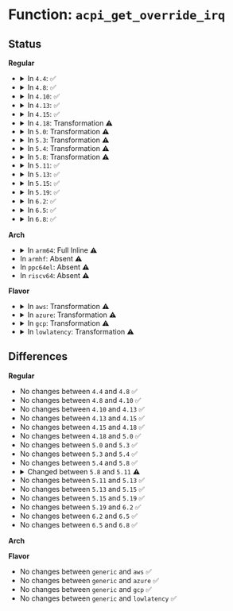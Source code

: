 # Function: <code>acpi_get_override_irq</code>

## Status
<b>Regular</b>
<ul>
<li>
<details>
<summary>In <code>4.4</code>: ✅</summary>

```c
int acpi_get_override_irq(u32 gsi, int *trigger, int *polarity);
```

**Collision:** Unique Global

**Inline:** No

**Transformation:** False

**Instances:**

```
In arch/x86/kernel/apic/io_apic.c (ffffffff81057370)
Location: arch/x86/kernel/apic/io_apic.c:2490
Inline: False
Direct callers:
  - arch/x86/kernel/apic/io_apic.c:mp_map_pin_to_irq
  - arch/x86/kernel/apic/io_apic.c:mp_irqdomain_alloc
  - arch/x86/pci/xen.c:pci_xen_initial_domain
```
**Symbols:**

```
ffffffff81057370-ffffffff81057486: acpi_get_override_irq (STB_GLOBAL)
```
</details>
</li>
<li>
<details>
<summary>In <code>4.8</code>: ✅</summary>

```c
int acpi_get_override_irq(u32 gsi, int *trigger, int *polarity);
```

**Collision:** Unique Global

**Inline:** No

**Transformation:** False

**Instances:**

```
In arch/x86/kernel/apic/io_apic.c (ffffffff81057610)
Location: arch/x86/kernel/apic/io_apic.c:2491
Inline: False
Direct callers:
  - arch/x86/kernel/apic/io_apic.c:mp_irqdomain_alloc
  - arch/x86/kernel/apic/io_apic.c:mp_map_pin_to_irq
  - arch/x86/pci/xen.c:pci_xen_initial_domain
```
**Symbols:**

```
ffffffff81057610-ffffffff81057733: acpi_get_override_irq (STB_GLOBAL)
```
</details>
</li>
<li>
<details>
<summary>In <code>4.10</code>: ✅</summary>

```c
int acpi_get_override_irq(u32 gsi, int *trigger, int *polarity);
```

**Collision:** Unique Global

**Inline:** No

**Transformation:** False

**Instances:**

```
In arch/x86/kernel/apic/io_apic.c (ffffffff8105a3a0)
Location: arch/x86/kernel/apic/io_apic.c:2492
Inline: False
Direct callers:
  - arch/x86/kernel/apic/io_apic.c:mp_irqdomain_alloc
  - arch/x86/kernel/apic/io_apic.c:mp_map_pin_to_irq
  - arch/x86/pci/xen.c:pci_xen_initial_domain
```
**Symbols:**

```
ffffffff8105a3a0-ffffffff8105a4c3: acpi_get_override_irq (STB_GLOBAL)
```
</details>
</li>
<li>
<details>
<summary>In <code>4.13</code>: ✅</summary>

```c
int acpi_get_override_irq(u32 gsi, int *trigger, int *polarity);
```

**Collision:** Unique Global

**Inline:** No

**Transformation:** False

**Instances:**

```
In arch/x86/kernel/apic/io_apic.c (ffffffff810599e0)
Location: arch/x86/kernel/apic/io_apic.c:2490
Inline: False
Direct callers:
  - arch/x86/kernel/apic/io_apic.c:mp_irqdomain_alloc
  - arch/x86/kernel/apic/io_apic.c:mp_map_pin_to_irq
  - arch/x86/pci/xen.c:pci_xen_initial_domain
```
**Symbols:**

```
ffffffff810599e0-ffffffff81059aff: acpi_get_override_irq (STB_GLOBAL)
```
</details>
</li>
<li>
<details>
<summary>In <code>4.15</code>: ✅</summary>

```c
int acpi_get_override_irq(u32 gsi, int *trigger, int *polarity);
```

**Collision:** Unique Global

**Inline:** No

**Transformation:** False

**Instances:**

```
In arch/x86/kernel/apic/io_apic.c (ffffffff8105ded0)
Location: arch/x86/kernel/apic/io_apic.c:2543
Inline: False
Direct callers:
  - arch/x86/kernel/apic/io_apic.c:mp_irqdomain_alloc
  - arch/x86/kernel/apic/io_apic.c:mp_map_pin_to_irq
  - arch/x86/pci/xen.c:pci_xen_initial_domain
```
**Symbols:**

```
ffffffff8105ded0-ffffffff8105dfef: acpi_get_override_irq (STB_GLOBAL)
```
</details>
</li>
<li>
<details>
<summary>In <code>4.18</code>: Transformation ⚠️</summary>

```c
int acpi_get_override_irq(u32 gsi, int *trigger, int *polarity);
```

**Collision:** Unique Global

**Inline:** No

**Transformation:** True

**Instances:**

```
In arch/x86/kernel/apic/io_apic.c (0)
Location: arch/x86/kernel/apic/io_apic.c:2536
Inline: False
Direct callers:
  - arch/x86/kernel/apic/io_apic.c:mp_irqdomain_alloc
  - arch/x86/kernel/apic/io_apic.c:mp_map_pin_to_irq
  - arch/x86/pci/xen.c:pci_xen_initial_domain
```
**Symbols:**

```
ffffffff8106211c-ffffffff81062132: acpi_get_override_irq.cold.23 (STB_LOCAL)
ffffffff81060f10-ffffffff8106102c: acpi_get_override_irq (STB_GLOBAL)
```
</details>
</li>
<li>
<details>
<summary>In <code>5.0</code>: Transformation ⚠️</summary>

```c
int acpi_get_override_irq(u32 gsi, int *trigger, int *polarity);
```

**Collision:** Unique Global

**Inline:** No

**Transformation:** True

**Instances:**

```
In arch/x86/kernel/apic/io_apic.c (0)
Location: arch/x86/kernel/apic/io_apic.c:2536
Inline: False
Direct callers:
  - arch/x86/kernel/apic/io_apic.c:mp_irqdomain_alloc
  - arch/x86/kernel/apic/io_apic.c:mp_map_pin_to_irq
  - arch/x86/pci/xen.c:pci_xen_initial_domain
```
**Symbols:**

```
ffffffff81067e11-ffffffff81067e27: acpi_get_override_irq.cold.21 (STB_LOCAL)
ffffffff81066bf0-ffffffff81066d0c: acpi_get_override_irq (STB_GLOBAL)
```
</details>
</li>
<li>
<details>
<summary>In <code>5.3</code>: Transformation ⚠️</summary>

```c
int acpi_get_override_irq(u32 gsi, int *trigger, int *polarity);
```

**Collision:** Unique Global

**Inline:** No

**Transformation:** True

**Instances:**

```
In arch/x86/kernel/apic/io_apic.c (0)
Location: arch/x86/kernel/apic/io_apic.c:2594
Inline: False
Direct callers:
  - arch/x86/kernel/apic/io_apic.c:mp_irqdomain_alloc
  - arch/x86/kernel/apic/io_apic.c:mp_map_pin_to_irq
  - arch/x86/pci/xen.c:pci_xen_initial_domain
```
**Symbols:**

```
ffffffff8106b5da-ffffffff8106b5f0: acpi_get_override_irq.cold (STB_LOCAL)
ffffffff8106a3b0-ffffffff8106a4c7: acpi_get_override_irq (STB_GLOBAL)
```
</details>
</li>
<li>
<details>
<summary>In <code>5.4</code>: Transformation ⚠️</summary>

```c
int acpi_get_override_irq(u32 gsi, int *trigger, int *polarity);
```

**Collision:** Unique Global

**Inline:** No

**Transformation:** True

**Instances:**

```
In arch/x86/kernel/apic/io_apic.c (0)
Location: arch/x86/kernel/apic/io_apic.c:2597
Inline: False
Direct callers:
  - arch/x86/kernel/apic/io_apic.c:mp_irqdomain_alloc
  - arch/x86/kernel/apic/io_apic.c:mp_map_pin_to_irq
  - arch/x86/pci/xen.c:pci_xen_initial_domain
```
**Symbols:**

```
ffffffff8106bf3e-ffffffff8106bf54: acpi_get_override_irq.cold (STB_LOCAL)
ffffffff8106ad50-ffffffff8106ae67: acpi_get_override_irq (STB_GLOBAL)
```
</details>
</li>
<li>
<details>
<summary>In <code>5.8</code>: Transformation ⚠️</summary>

```c
int acpi_get_override_irq(u32 gsi, int *trigger, int *polarity);
```

**Collision:** Unique Global

**Inline:** No

**Transformation:** True

**Instances:**

```
In arch/x86/kernel/apic/io_apic.c (0)
Location: arch/x86/kernel/apic/io_apic.c:2590
Inline: False
Direct callers:
  - arch/x86/kernel/apic/io_apic.c:mp_irqdomain_alloc
  - arch/x86/kernel/apic/io_apic.c:mp_map_pin_to_irq
  - arch/x86/pci/xen.c:pci_xen_initial_domain
```
**Symbols:**

```
ffffffff8107325c-ffffffff8107328a: acpi_get_override_irq.cold (STB_LOCAL)
ffffffff81072160-ffffffff81072248: acpi_get_override_irq (STB_GLOBAL)
```
</details>
</li>
<li>
<details>
<summary>In <code>5.11</code>: ✅</summary>

```c
int acpi_get_override_irq(u32 gsi, int *is_level, int *active_low);
```

**Collision:** Unique Global

**Inline:** No

**Transformation:** False

**Instances:**

```
In arch/x86/kernel/apic/io_apic.c (ffffffff81073710)
Location: arch/x86/kernel/apic/io_apic.c:853
Inline: False
Direct callers:
  - arch/x86/pci/xen.c:pci_xen_initial_domain
```
**Symbols:**

```
ffffffff81073710-ffffffff8107372c: acpi_get_override_irq (STB_GLOBAL)
```
</details>
</li>
<li>
<details>
<summary>In <code>5.13</code>: ✅</summary>

```c
int acpi_get_override_irq(u32 gsi, int *is_level, int *active_low);
```

**Collision:** Unique Global

**Inline:** No

**Transformation:** False

**Instances:**

```
In arch/x86/kernel/apic/io_apic.c (ffffffff810741e0)
Location: arch/x86/kernel/apic/io_apic.c:853
Inline: False
Direct callers:
  - arch/x86/pci/xen.c:pci_xen_initial_domain
```
**Symbols:**

```
ffffffff810741e0-ffffffff810741fc: acpi_get_override_irq (STB_GLOBAL)
```
</details>
</li>
<li>
<details>
<summary>In <code>5.15</code>: ✅</summary>

```c
int acpi_get_override_irq(u32 gsi, int *is_level, int *active_low);
```

**Collision:** Unique Global

**Inline:** No

**Transformation:** False

**Instances:**

```
In arch/x86/kernel/apic/io_apic.c (ffffffff810814e0)
Location: arch/x86/kernel/apic/io_apic.c:853
Inline: False
Direct callers:
  - arch/x86/pci/xen.c:pci_xen_initial_domain
```
**Symbols:**

```
ffffffff810814e0-ffffffff810814fc: acpi_get_override_irq (STB_GLOBAL)
```
</details>
</li>
<li>
<details>
<summary>In <code>5.19</code>: ✅</summary>

```c
int acpi_get_override_irq(u32 gsi, int *is_level, int *active_low);
```

**Collision:** Unique Global

**Inline:** No

**Transformation:** False

**Instances:**

```
In arch/x86/kernel/apic/io_apic.c (ffffffff81090fa0)
Location: arch/x86/kernel/apic/io_apic.c:854
Inline: False
Direct callers:
  - arch/x86/kernel/acpi/boot.c:acpi_gsi_to_irq
  - drivers/acpi/resource.c:acpi_dev_get_irqresource
  - arch/x86/pci/xen.c:pci_xen_initial_domain
```
**Symbols:**

```
ffffffff81090fa0-ffffffff81090fc6: acpi_get_override_irq (STB_GLOBAL)
```
</details>
</li>
<li>
<details>
<summary>In <code>6.2</code>: ✅</summary>

```c
int acpi_get_override_irq(u32 gsi, int *is_level, int *active_low);
```

**Collision:** Unique Global

**Inline:** No

**Transformation:** False

**Instances:**

```
In arch/x86/kernel/apic/io_apic.c (ffffffff810a5b50)
Location: arch/x86/kernel/apic/io_apic.c:854
Inline: False
Direct callers:
  - arch/x86/kernel/acpi/boot.c:acpi_gsi_to_irq
  - drivers/acpi/resource.c:acpi_dev_get_irqresource
  - arch/x86/pci/xen.c:pci_xen_initial_domain
```
**Symbols:**

```
ffffffff810a5b50-ffffffff810a5b76: acpi_get_override_irq (STB_GLOBAL)
```
</details>
</li>
<li>
<details>
<summary>In <code>6.5</code>: ✅</summary>

```c
int acpi_get_override_irq(u32 gsi, int *is_level, int *active_low);
```

**Collision:** Unique Global

**Inline:** No

**Transformation:** False

**Instances:**

```
In arch/x86/kernel/apic/io_apic.c (ffffffff810a8d50)
Location: arch/x86/kernel/apic/io_apic.c:855
Inline: False
Direct callers:
  - arch/x86/kernel/acpi/boot.c:acpi_gsi_to_irq
  - drivers/acpi/resource.c:acpi_dev_get_irqresource
  - arch/x86/pci/xen.c:pci_xen_initial_domain
```
**Symbols:**

```
ffffffff810a8d50-ffffffff810a8d76: acpi_get_override_irq (STB_GLOBAL)
```
</details>
</li>
<li>
<details>
<summary>In <code>6.8</code>: ✅</summary>

```c
int acpi_get_override_irq(u32 gsi, int *is_level, int *active_low);
```

**Collision:** Unique Global

**Inline:** No

**Transformation:** False

**Instances:**

```
In arch/x86/kernel/apic/io_apic.c (ffffffff810afde0)
Location: arch/x86/kernel/apic/io_apic.c:855
Inline: False
Direct callers:
  - arch/x86/kernel/acpi/boot.c:acpi_gsi_to_irq
  - drivers/acpi/resource.c:acpi_dev_get_irqresource
  - arch/x86/pci/xen.c:pci_xen_initial_domain
```
**Symbols:**

```
ffffffff810afde0-ffffffff810afe06: acpi_get_override_irq (STB_GLOBAL)
```
</details>
</li>
</ul>
<b>Arch</b>
<ul>
<li>
<details>
<summary>In <code>arm64</code>: Full Inline ⚠️</summary>

**Collision:** Unique Static

**Inline:** Full

**Transformation:** False

**Instances:**

```
In drivers/acpi/resource.c (0)
Location: include/linux/acpi.h:327
Inline: True
```
</details>
</li>
<li>
In <code>armhf</code>: Absent ⚠️
</li>
<li>
In <code>ppc64el</code>: Absent ⚠️
</li>
<li>
In <code>riscv64</code>: Absent ⚠️
</li>
</ul>
<b>Flavor</b>
<ul>
<li>
<details>
<summary>In <code>aws</code>: Transformation ⚠️</summary>

```c
int acpi_get_override_irq(u32 gsi, int *trigger, int *polarity);
```

**Collision:** Unique Global

**Inline:** No

**Transformation:** True

**Instances:**

```
In arch/x86/kernel/apic/io_apic.c (0)
Location: arch/x86/kernel/apic/io_apic.c:2603
Inline: False
Direct callers:
  - arch/x86/kernel/apic/io_apic.c:mp_irqdomain_alloc
  - arch/x86/kernel/apic/io_apic.c:mp_map_pin_to_irq
  - arch/x86/pci/xen.c:pci_xen_initial_domain
```
**Symbols:**

```
ffffffff8106ba2e-ffffffff8106ba44: acpi_get_override_irq.cold (STB_LOCAL)
ffffffff8106a840-ffffffff8106a957: acpi_get_override_irq (STB_GLOBAL)
```
</details>
</li>
<li>
<details>
<summary>In <code>azure</code>: Transformation ⚠️</summary>

```c
int acpi_get_override_irq(u32 gsi, int *trigger, int *polarity);
```

**Collision:** Unique Global

**Inline:** No

**Transformation:** True

**Instances:**

```
In arch/x86/kernel/apic/io_apic.c (0)
Location: arch/x86/kernel/apic/io_apic.c:2597
Inline: False
Direct callers:
  - arch/x86/kernel/apic/io_apic.c:mp_irqdomain_alloc
  - arch/x86/kernel/apic/io_apic.c:mp_map_pin_to_irq
```
**Symbols:**

```
ffffffff8105bd5e-ffffffff8105bd74: acpi_get_override_irq.cold (STB_LOCAL)
ffffffff8105aba0-ffffffff8105acb7: acpi_get_override_irq (STB_GLOBAL)
```
</details>
</li>
<li>
<details>
<summary>In <code>gcp</code>: Transformation ⚠️</summary>

```c
int acpi_get_override_irq(u32 gsi, int *trigger, int *polarity);
```

**Collision:** Unique Global

**Inline:** No

**Transformation:** True

**Instances:**

```
In arch/x86/kernel/apic/io_apic.c (0)
Location: arch/x86/kernel/apic/io_apic.c:2597
Inline: False
Direct callers:
  - arch/x86/kernel/apic/io_apic.c:mp_irqdomain_alloc
  - arch/x86/kernel/apic/io_apic.c:mp_map_pin_to_irq
  - arch/x86/pci/xen.c:pci_xen_initial_domain
```
**Symbols:**

```
ffffffff8106bede-ffffffff8106bef4: acpi_get_override_irq.cold (STB_LOCAL)
ffffffff8106acf0-ffffffff8106ae07: acpi_get_override_irq (STB_GLOBAL)
```
</details>
</li>
<li>
<details>
<summary>In <code>lowlatency</code>: Transformation ⚠️</summary>

```c
int acpi_get_override_irq(u32 gsi, int *trigger, int *polarity);
```

**Collision:** Unique Global

**Inline:** No

**Transformation:** True

**Instances:**

```
In arch/x86/kernel/apic/io_apic.c (0)
Location: arch/x86/kernel/apic/io_apic.c:2597
Inline: False
Direct callers:
  - arch/x86/kernel/apic/io_apic.c:mp_irqdomain_alloc
  - arch/x86/kernel/apic/io_apic.c:mp_map_pin_to_irq
  - arch/x86/pci/xen.c:pci_xen_initial_domain
```
**Symbols:**

```
ffffffff8106d5de-ffffffff8106d5f4: acpi_get_override_irq.cold (STB_LOCAL)
ffffffff8106c3f0-ffffffff8106c507: acpi_get_override_irq (STB_GLOBAL)
```
</details>
</li>
</ul>

## Differences
<b>Regular</b>
<ul>
<li>
No changes between <code>4.4</code> and <code>4.8</code> ✅
</li>
<li>
No changes between <code>4.8</code> and <code>4.10</code> ✅
</li>
<li>
No changes between <code>4.10</code> and <code>4.13</code> ✅
</li>
<li>
No changes between <code>4.13</code> and <code>4.15</code> ✅
</li>
<li>
No changes between <code>4.15</code> and <code>4.18</code> ✅
</li>
<li>
No changes between <code>4.18</code> and <code>5.0</code> ✅
</li>
<li>
No changes between <code>5.0</code> and <code>5.3</code> ✅
</li>
<li>
No changes between <code>5.3</code> and <code>5.4</code> ✅
</li>
<li>
No changes between <code>5.4</code> and <code>5.8</code> ✅
</li>
<li>
<details>
<summary>Changed between <code>5.8</code> and <code>5.11</code> ⚠️</summary>
<ul>
<li>
<b>Param added. </b>
<code>int *is_level</code>
</li>
<li>
<b>Param added. </b>
<code>int *active_low</code>
</li>
<li>
<b>Param removed. </b>
<code>int *trigger</code>
</li>
<li>
<b>Param removed. </b>
<code>int *polarity</code>
</li>
</ul>
</details>
</li>
<li>
No changes between <code>5.11</code> and <code>5.13</code> ✅
</li>
<li>
No changes between <code>5.13</code> and <code>5.15</code> ✅
</li>
<li>
No changes between <code>5.15</code> and <code>5.19</code> ✅
</li>
<li>
No changes between <code>5.19</code> and <code>6.2</code> ✅
</li>
<li>
No changes between <code>6.2</code> and <code>6.5</code> ✅
</li>
<li>
No changes between <code>6.5</code> and <code>6.8</code> ✅
</li>
</ul>
<b>Arch</b>
<ul>
</ul>
<b>Flavor</b>
<ul>
<li>
No changes between <code>generic</code> and <code>aws</code> ✅
</li>
<li>
No changes between <code>generic</code> and <code>azure</code> ✅
</li>
<li>
No changes between <code>generic</code> and <code>gcp</code> ✅
</li>
<li>
No changes between <code>generic</code> and <code>lowlatency</code> ✅
</li>
</ul>
